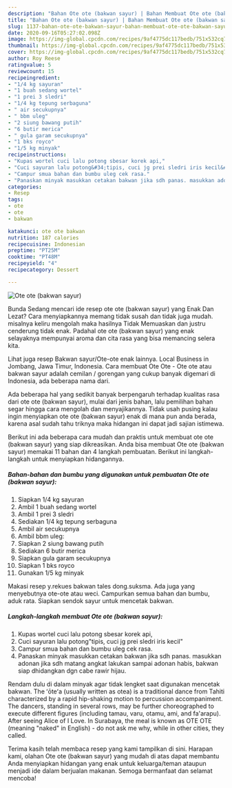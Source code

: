 ```yaml
---
description: "Bahan Ote ote (bakwan sayur) | Bahan Membuat Ote ote (bakwan sayur) Yang Bikin Ngiler"
title: "Bahan Ote ote (bakwan sayur) | Bahan Membuat Ote ote (bakwan sayur) Yang Bikin Ngiler"
slug: 1137-bahan-ote-ote-bakwan-sayur-bahan-membuat-ote-ote-bakwan-sayur-yang-bikin-ngiler
date: 2020-09-16T05:27:02.098Z
image: https://img-global.cpcdn.com/recipes/9af4775dc117bedb/751x532cq70/ote-ote-bakwan-sayur-foto-resep-utama.jpg
thumbnail: https://img-global.cpcdn.com/recipes/9af4775dc117bedb/751x532cq70/ote-ote-bakwan-sayur-foto-resep-utama.jpg
cover: https://img-global.cpcdn.com/recipes/9af4775dc117bedb/751x532cq70/ote-ote-bakwan-sayur-foto-resep-utama.jpg
author: Roy Reese
ratingvalue: 5
reviewcount: 15
recipeingredient:
- "1/4 kg sayuran"
- "1 buah sedang wortel"
- "1 prei 3 sledri"
- "1/4 kg tepung serbaguna"
- " air secukupnya"
- " bbm uleg"
- "2 siung bawang putih"
- "6 butir merica"
- " gula garam secukupnya"
- "1 bks royco"
- "1/5 kg minyak"
recipeinstructions:
- "Kupas wortel cuci lalu potong sbesar korek api,"
- "Cuci sayuran lalu potong&#34;tipis, cuci jg prei sledri iris kecil&#34;"
- "Campur smua bahan dan bumbu uleg cek rasa."
- "Panaskan minyak masukkan cetakan bakwan jika sdh panas. masukkan adonan jika sdh matang angkat lakukan sampai adonan habis, bakwan siap dhidangkan dgn cabe rawir hijau."
categories:
- Resep
tags:
- ote
- ote
- bakwan

katakunci: ote ote bakwan 
nutrition: 187 calories
recipecuisine: Indonesian
preptime: "PT25M"
cooktime: "PT48M"
recipeyield: "4"
recipecategory: Dessert

---
```



![Ote ote (bakwan sayur)](https://img-global.cpcdn.com/recipes/9af4775dc117bedb/751x532cq70/ote-ote-bakwan-sayur-foto-resep-utama.jpg)

Bunda Sedang mencari ide resep ote ote (bakwan sayur) yang Enak Dan Lezat? Cara menyiapkannya memang tidak susah dan tidak juga mudah. misalnya keliru mengolah maka hasilnya Tidak Memuaskan dan justru cenderung tidak enak. Padahal ote ote (bakwan sayur) yang enak selayaknya mempunyai aroma dan cita rasa yang bisa memancing selera kita.

Lihat juga resep Bakwan sayur/Ote-ote enak lainnya. Local Business in Jombang, Jawa Timur, Indonesia. Cara membuat Ote Ote - Ote ote atau bakwan sayur adalah cemilan / gorengan yang cukup banyak digemari di Indonesia, ada beberapa nama dari.

Ada beberapa hal yang sedikit banyak berpengaruh terhadap kualitas rasa dari ote ote (bakwan sayur), mulai dari jenis bahan, lalu pemilihan bahan segar hingga cara mengolah dan menyajikannya. Tidak usah pusing kalau ingin menyiapkan ote ote (bakwan sayur) enak di mana pun anda berada, karena asal sudah tahu triknya maka hidangan ini dapat jadi sajian istimewa.


Berikut ini ada beberapa cara mudah dan praktis untuk membuat ote ote (bakwan sayur) yang siap dikreasikan. Anda bisa membuat Ote ote (bakwan sayur) memakai 11 bahan dan 4 langkah pembuatan. Berikut ini langkah-langkah untuk menyiapkan hidangannya.

<!--inarticleads1-->

##### Bahan-bahan dan bumbu yang digunakan untuk pembuatan Ote ote (bakwan sayur):

1. Siapkan 1/4 kg sayuran
1. Ambil 1 buah sedang wortel
1. Ambil 1 prei 3 sledri
1. Sediakan 1/4 kg tepung serbaguna
1. Ambil  air secukupnya
1. Ambil  bbm uleg:
1. Siapkan 2 siung bawang putih
1. Sediakan 6 butir merica
1. Siapkan  gula garam secukupnya
1. Siapkan 1 bks royco
1. Gunakan 1/5 kg minyak


Makasi resep y.rekues bakwan tales dong.suksma. Ada juga yang menyebutnya ote-ote atau weci. Campurkan semua bahan dan bumbu, aduk rata. Siapkan sendok sayur untuk mencetak bakwan. 

<!--inarticleads2-->

##### Langkah-langkah membuat Ote ote (bakwan sayur):

1. Kupas wortel cuci lalu potong sbesar korek api,
1. Cuci sayuran lalu potong&#34;tipis, cuci jg prei sledri iris kecil&#34;
1. Campur smua bahan dan bumbu uleg cek rasa.
1. Panaskan minyak masukkan cetakan bakwan jika sdh panas. masukkan adonan jika sdh matang angkat lakukan sampai adonan habis, bakwan siap dhidangkan dgn cabe rawir hijau.


Rendam dulu di dalam minyak agar tidak lengket saat digunakan mencetak bakwan. The ʻōteʻa (usually written as otea) is a traditional dance from Tahiti characterized by a rapid hip-shaking motion to percussion accompaniment. The dancers, standing in several rows, may be further choreographed to execute different figures (including tamau, varu, otamu, ami, and fa&#39;arapu). After seeing Alice of I Love. In Surabaya, the meal is known as OTE OTE (meaning &#34;naked&#34; in English) - do not ask me why, while in other cities, they called. 

Terima kasih telah membaca resep yang kami tampilkan di sini. Harapan kami, olahan Ote ote (bakwan sayur) yang mudah di atas dapat membantu Anda menyiapkan hidangan yang enak untuk keluarga/teman ataupun menjadi ide dalam berjualan makanan. Semoga bermanfaat dan selamat mencoba!
